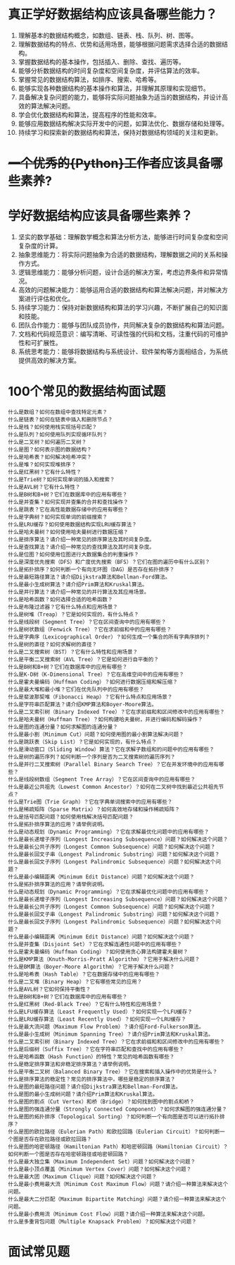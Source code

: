 # 真正学好数据结构应该具备哪些能力？

1. 理解基本的数据结构概念，如数组、链表、栈、队列、树、图等。
2. 理解数据结构的特点、优势和适用场景，能够根据问题需求选择合适的数据结构。
3. 掌握数据结构的基本操作，包括插入、删除、查找、遍历等。
4. 能够分析数据结构的时间复杂度和空间复杂度，并评估算法的效率。
5. 掌握常见的数据结构算法，如排序、搜索、哈希等。
6. 能够实现各种数据结构的基本操作和算法，并理解其原理和实现细节。
7. 具备解决复杂问题的能力，能够将实际问题抽象为适当的数据结构，并设计高效的算法解决问题。
8. 学会优化数据结构和算法，提高程序的性能和效率。
9. 能够应用数据结构解决实际开发中的问题，如算法优化、数据存储和处理等。
10. 持续学习和探索新的数据结构和算法，保持对数据结构领域的关注和更新。

# ~~一个优秀的{Python}工作者~~应该具备哪些素养?

# 学好数据结构应该具备哪些素养？

1. 坚实的数学基础：理解数学概念和算法分析方法，能够进行时间复杂度和空间复杂度的计算。
2. 抽象思维能力：将实际问题抽象为合适的数据结构，理解数据之间的关系和操作方式。
3. 逻辑思维能力：能够分析问题，设计合适的解决方案，考虑边界条件和异常情况。
4. 高效的问题解决能力：能够运用合适的数据结构和算法解决问题，并对解决方案进行评估和优化。
5. 持续学习能力：保持对新数据结构和算法的学习兴趣，不断扩展自己的知识面和技能。
6. 团队合作能力：能够与团队成员协作，共同解决复杂的数据结构和算法问题。
7. 文档和代码规范意识：编写清晰、可读性强的代码和文档，注重代码的可维护性和可扩展性。
8. 系统思考能力：能够将数据结构与系统设计、软件架构等方面相结合，为系统提供高效的解决方案。

# 100个常见的数据结构面试题

```
什么是数组？如何在数组中查找特定元素？
什么是链表？如何在链表中插入和删除节点？
什么是栈？如何使用栈实现括号匹配？
什么是队列？如何使用队列实现循环队列？
什么是二叉树？如何遍历二叉树？
什么是图？如何表示图的数据结构？
什么是哈希表？如何解决哈希冲突？
什么是堆？如何实现堆排序？
什么是红黑树？它有什么特性？
什么是Trie树？如何实现单词的插入和搜索？
什么是AVL树？它有什么特性？
什么是B树和B+树？它们在数据库中的应用有哪些？
什么是并查集？如何实现并查集的合并和查找操作？
什么是跳表？它在高性能数据存储中的应用有哪些？
什么是字典树？如何实现单词的前缀搜索？
什么是LRU缓存？如何使用数据结构实现LRU缓存算法？
什么是哈夫曼树？如何使用哈夫曼树进行数据压缩？
什么是排序算法？请介绍一种常见的排序算法及其时间复杂度。
什么是查找算法？请介绍一种常见的查找算法及其时间复杂度。
什么是位图？如何使用位图进行大数据集合的判重操作？
什么是深度优先搜索（DFS）和广度优先搜索（BFS）？它们在图的遍历中有什么区别？
什么是拓扑排序？如何判断一个有向无环图（DAG）是否存在拓扑排序？
什么是最短路径算法？请介绍Dijkstra算法和Bellman-Ford算法。
什么是最小生成树算法？请介绍Prim算法和Kruskal算法。
什么是并行算法？请介绍一种常见的并行算法及其应用场景。
什么是哈希函数？如何选择合适的哈希函数？
什么是布隆过滤器？它有什么特点和应用场景？
什么是树堆（Treap）？它是如何实现的，有什么特点？
什么是线段树（Segment Tree）？它在区间查询中的应用有哪些？
什么是树状数组（Fenwick Tree）？它在求前缀和中的应用有哪些？
什么是字典序（Lexicographical Order）？如何生成一个集合的所有字典序排列？
什么是树的直径？如何求解树的直径？
什么是二叉搜索树（BST）？它有什么特性和应用场景？
什么是平衡二叉搜索树（AVL Tree）？它是如何进行自平衡的？
什么是B树和B+树？它们在数据库中的应用有哪些？
什么是K-D树（K-Dimensional Tree）？它在高维空间中的应用有哪些？
什么是霍夫曼编码（Huffman Coding）？如何进行数据压缩和解压缩？
什么是最大堆和最小堆？它们在优先队列中的应用有哪些？
什么是斐波那契堆（Fibonacci Heap）？它有什么特点和应用场景？
什么是字符串匹配算法？请介绍KMP算法和Boyer-Moore算法。
什么是二叉索引树（Binary Indexed Tree）？它在求前缀和和区间修改中的应用有哪些？
什么是哈夫曼树（Huffman Tree）？如何构建哈夫曼树，并进行编码和解码操作？
什么是图的连通分量？如何求解图的连通分量？
什么是最小割（Minimum Cut）问题？如何使用图的最小割算法解决问题？
什么是跳跃表（Skip List）？它是如何实现的，有什么特点？
什么是滑动窗口（Sliding Window）算法？它在求解子数组和的问题中的应用有哪些？
什么是树的遍历序列？如何判断一个序列是否为二叉搜索树的遍历序列？
什么是并行二叉搜索树（Parallel Binary Search Tree）？它在并发环境中的应用有哪些？
什么是线段树数组（Segment Tree Array）？它在区间查询中的应用有哪些？
什么是最近公共祖先（Lowest Common Ancestor）？如何在二叉树中找到最近公共祖先节点？
什么是Trie图（Trie Graph）？它在字典单词搜索中的应用有哪些？
什么是稀疏矩阵（Sparse Matrix）？如何高效地存储和操作稀疏矩阵？
什么是括号匹配问题？如何使用栈解决括号匹配问题？
什么是拓扑排序算法的应用？请举例说明。
什么是动态规划（Dynamic Programming）？它在求解最优化问题中的应用有哪些？
什么是最长递增子序列（Longest Increasing Subsequence）问题？如何解决这个问题？
什么是最长公共子序列（Longest Common Subsequence）问题？如何解决这个问题？
什么是最长回文子串（Longest Palindromic Substring）问题？如何解决这个问题？
什么是最长回文子序列（Longest Palindromic Subsequence）问题？如何解决这个问题？
什么是最小编辑距离（Minimum Edit Distance）问题？如何解决这个问题？
什么是拓扑排序算法的应用？请举例说明。
什么是动态规划（Dynamic Programming）？它在求解最优化问题中的应用有哪些？
什么是最长递增子序列（Longest Increasing Subsequence）问题？如何解决这个问题？
什么是最长公共子序列（Longest Common Subsequence）问题？如何解决这个问题？
什么是最长回文子串（Longest Palindromic Substring）问题？如何解决这个问题？
什么是最长回文子序列（Longest Palindromic Subsequence）问题？如何解决这个问题？
什么是最小编辑距离（Minimum Edit Distance）问题？如何解决这个问题？
什么是并查集（Disjoint Set）？它在求解连通性问题中的应用有哪些？
什么是霍夫曼编码（Huffman Coding）？如何使用贪心算法构建霍夫曼树？
什么是KMP算法（Knuth-Morris-Pratt Algorithm）？它用于解决什么问题？
什么是BM算法（Boyer-Moore Algorithm）？它用于解决什么问题？
什么是哈希表（Hash Table）？它在数据存储中的应用有哪些？
什么是二叉堆（Binary Heap）？它有哪些常见的应用？
什么是AVL树？它如何保持平衡性？
什么是B树和B+树？它们在数据库中的应用有哪些？
什么是红黑树（Red-Black Tree）？它有什么特性和应用场景？
什么是LFU缓存算法（Least Frequently Used）？如何实现一个LFU缓存？
什么是LRU缓存算法（Least Recently Used）？如何实现一个LRU缓存？
什么是最大流问题（Maximum Flow Problem）？请介绍Ford-Fulkerson算法。
什么是最小生成树（Minimum Spanning Tree）？请介绍Prim算法和Kruskal算法。
什么是二叉索引树（Binary Indexed Tree）？它在求前缀和和区间修改中的应用有哪些？
什么是后缀树（Suffix Tree）？它在字符串匹配和查找中的应用有哪些？
什么是哈希函数（Hash Function）的特性？常见的哈希函数有哪些？
什么是稳定排序算法和非稳定排序算法？请举例说明。
什么是平衡二叉树（Balanced Binary Tree）？它在搜索和插入操作中的优势是什么？
什么是排序算法的稳定性？常见的排序算法中，哪些是稳定的排序算法？
什么是图的最短路径问题？请介绍Dijkstra算法和Bellman-Ford算法。
什么是图的最小生成树问题？请介绍Prim算法和Kruskal算法。
什么是图的割点（Cut Vertex）和桥（Bridge）？如何找到图中的割点和桥？
什么是图的强连通分量（Strongly Connected Component）？如何求解图的强连通分量？
什么是图的拓扑排序（Topological Sorting）？如何判断一个有向图是否可以进行拓扑排序？
什么是图的欧拉路径（Eulerian Path）和欧拉回路（Eulerian Circuit）？如何判断一个图是否存在欧拉路径或欧拉回路？
什么是图的哈密顿路径（Hamiltonian Path）和哈密顿回路（Hamiltonian Circuit）？如何判断一个图是否存在哈密顿路径或哈密顿回路？
什么是最大独立集（Maximum Independent Set）问题？如何解决这个问题？
什么是最小顶点覆盖（Minimum Vertex Cover）问题？如何解决这个问题？
什么是最大团（Maximum Clique）问题？如何解决这个问题？
什么是最小费用最大流（Minimum Cost Maximum Flow）问题？请介绍一种算法来解决这个问题。
什么是最大二分匹配（Maximum Bipartite Matching）问题？请介绍一种算法来解决这个问题。
什么是最小费用流（Minimum Cost Flow）问题？请介绍一种算法来解决这个问题。
什么是多重背包问题（Multiple Knapsack Problem）？如何解决这个问题？
```

# 面试常见题